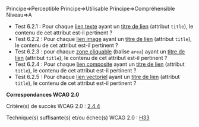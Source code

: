 Principe=>Perceptible
Principe=>Utilisable
Principe=>Compréhensible
Niveau=>A

*   Test 6.2.1 : Pour chaque [lien texte](#lien-image) ayant un [titre de lien](#titreLien) (attribut `title`), le contenu de cet attribut est-il pertinent ?
*   Test 6.2.2 : Pour chaque [lien image](#lien-explicite-hors-contexte) ayant un [titre de lien](#titreLien) (attribut `title`), le contenu de cet attribut est-il pertinent ?
*   Test 6.2.3 : pour chaque [zone cliquable](#zone-dune-image-ractiveCliquable) (balise `area`) ayant un [titre de lien](#titreLien) (attribut `title`), le contenu de cet attribut est-il pertinent ?
*   Test 6.2.4 : Pour chaque [lien composite](#lien-adjacent) ayant un [titre de lien](#titreLien) (attribut `title`), le contenu de cet attribut est-il pertinent ?
*   Test 6.2.5 : Pour chaque [lien vectoriel](#lien-texte) ayant un [titre de lien](#titreLien) (attribut `title`), le contenu de cet attribut est-il pertinent ?

**Correspondances WCAG 2.0**

Critère(s) de succès WCAG 2.0 : [2.4.4](http://www.w3.org/Translations/WCAG20-fr/#navigation-mechanisms-refs)

Technique(s) suffisante(s) et/ou échec(s) WCAG 2.0 : [H33](http://www.w3.org/TR/WCAG-TECHS/H33.html)
